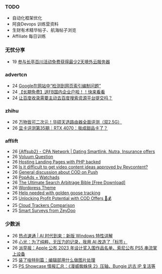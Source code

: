 ### TODO
-  自动化框架优化
-  阿良Devops 训练营资料
-  生财有术精华帖子、航海帖子浏览
-  Affiliate 每日训练

### 无忧分享
<!-- ruyo:START -->
-  19 [参与长亭百川活动免费获得最少2天境外云服务器](https://51.ruyo.net/18392.html)<!-- ruyo:END -->

### advertcn
<!-- advertcn:START -->
-  24 [Google在网站中“检测到网页索引编制问题”](https://www.advertcn.com/forum.php?mod=viewthread&tid=110534)
-  24 [【长期免费】送FB国内企业户啦！！快来看看](https://www.advertcn.com/forum.php?mod=viewthread&tid=110533)
-  24 [让百度收录需要主动去百度搜索资源平台提交吗？](https://www.advertcn.com/forum.php?mod=viewthread&tid=110527)<!-- advertcn:END -->

### zhihu
<!-- zhihu:START -->
-  26 [万物皆可二次元！华硕天选路由器全面评测（双2.5G）](http://zhuanlan.zhihu.com/p/632237566?utm_campaign=rss&utm_medium=rss&utm_source=rss&utm_content=title)
-  26 [显卡评测第35期｜RTX 4070：我成甜品卡了？](http://zhuanlan.zhihu.com/p/632365502?utm_campaign=rss&utm_medium=rss&utm_source=rss&utm_content=title)<!-- zhihu:END -->

### afflift
<!-- afflift:START -->
-  26 [{Affsub2}  - CPA Network | Dating Smartlink, Nutra, Insurance offers](https://afflift.com/f/threads/affsub2-cpa-network-dating-smartlink-nutra-insurance-offers.9010/)
-  26 [Voluum Question](https://afflift.com/f/threads/voluum-question.11006/)
-  26 [Hosting Landing Pages with PHP backed](https://afflift.com/f/threads/hosting-landing-pages-with-php-backed.11011/)
-  26 [Is it difficult to get video content ideas approved by Revcontent?](https://afflift.com/f/threads/is-it-difficult-to-get-video-content-ideas-approved-by-revcontent.10983/)
-  26 [General discussion about COD on Push](https://afflift.com/f/threads/general-discussion-about-cod-on-push.10632/)
-  26 [PopAds + Watchads](https://afflift.com/f/threads/popads-watchads.10957/)
-  26 [The Ultimate Search Arbitrage Bible [Free Download]](https://afflift.com/f/threads/the-ultimate-search-arbitrage-bible-free-download.10830/)
-  26 [Wordpress Theme](https://afflift.com/f/threads/wordpress-theme.11003/)
-  26 [Help needed with golden goose tracking](https://afflift.com/f/threads/help-needed-with-golden-goose-tracking.10908/)
-  25 [Unlocking Profit Potential with COD Offers 🚀💰](https://afflift.com/f/threads/unlocking-profit-potential-with-cod-offers-%F0%9F%9A%80%F0%9F%92%B0.10673/)
-  25 [Cloud Trackers Comparison](https://afflift.com/f/threads/cloud-trackers-comparison.10165/)
-  25 [Smart Surveys from ZeyDoo](https://afflift.com/f/threads/smart-surveys-from-zeydoo.10505/)<!-- afflift:END -->

### 少数派
<!-- sspai:START -->
-  26 [热点速通 | AI 时代到来：新版 Windows 特性详解](https://sspai.com/post/80004)
-  26 [心光：为了纯粹、无压力的记录，我用 AI 改造了「标签」](https://sspai.com/post/79927)
-  26 [派早报：Apple 公布 2023 年设计奖入围作品名单、索尼公布 PS5 串流掌上设备](https://sspai.com/post/80008)
-  25 [装了啥特别篇：编辑部用什么做图片处理](https://sspai.com/prime/story/zhuanglesha-sp-img-utils)
-  25 [PS Showcase 情报汇总：《漫威蜘蛛侠 2》压轴、Bungie 远古 IP 复活等](https://sspai.com/post/80002)<!-- sspai:END -->
